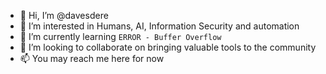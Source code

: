 - 👋 Hi, I’m @davesdere  
- 👀 I’m interested in Humans, AI, Information Security and automation  
- 🌱 I’m currently learning `ERROR - Buffer Overflow`  
- 💞️ I’m looking to collaborate on bringing valuable tools to the community
- 📫 You may reach me here for now

<!---
Fun stuffs all the time ;) --->
